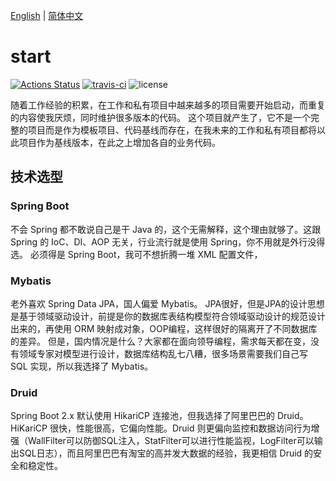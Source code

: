 [English](README.md) | [简体中文](README_zh_CN.md)

# start

[![Actions Status](https://github.com/renfei/start/workflows/Continuous-Integration/badge.svg)](https://github.com/renfei/start/actions/workflows/continuous-integration.yml)
[![travis-ci](https://api.travis-ci.com/renfei/start.svg?branch=master)](https://travis-ci.com/github/renfei/start)
![license](https://img.shields.io/github/license/renfei/start.svg)

随着工作经验的积累，在工作和私有项目中越来越多的项目需要开始启动，而重复的内容使我厌烦，同时维护很多版本的代码。
这个项目就产生了，它不是一个完整的项目而是作为模板项目、代码基线而存在，在我未来的工作和私有项目都将以此项目作为基线版本，在此之上增加各自的业务代码。

## 技术选型

### Spring Boot

不会 Spring 都不敢说自己是干 Java 的，这个无需解释，这个理由就够了。这跟 Spring 的 IoC、DI、AOP 无关，行业流行就是使用 Spring，你不用就是外行没得选。 必须得是 Spring Boot，我可不想折腾一堆
XML 配置文件，

### Mybatis

老外喜欢 Spring Data JPA，国人偏爱 Mybatis。 JPA很好，但是JPA的设计思想是基于领域驱动设计，前提是你的数据库表结构模型符合领域驱动设计的规范设计出来的，再使用 ORM
映射成对象，OOP编程，这样很好的隔离开了不同数据库的差异。 但是，国内情况是什么？大家都在面向领导编程，需求每天都在变，没有领域专家对模型进行设计，数据库结构乱七八糟，很多场景需要我们自己写 SQL 实现，所以我选择了 Mybatis。

### Druid

Spring Boot 2.x 默认使用 HikariCP 连接池，但我选择了阿里巴巴的 Druid。 HiKariCP 很快，性能很高，它偏向性能。Druid
则更偏向监控和数据访问行为增强（WallFilter可以防御SQL注入，StatFilter可以进行性能监视，LogFilter可以输出SQL日志），而且阿里巴巴有淘宝的高并发大数据的经验，我更相信 Druid 的安全和稳定性。